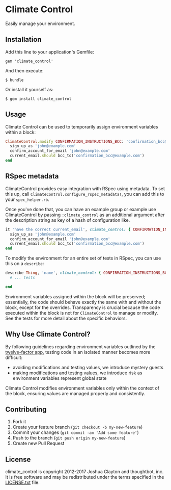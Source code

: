 # Climate Control

Easily manage your environment.

## Installation

Add this line to your application's Gemfile:

    gem 'climate_control'

And then execute:

    $ bundle

Or install it yourself as:

    $ gem install climate_control

## Usage

Climate Control can be used to temporarily assign environment variables
within a block:

```ruby
ClimateControl.modify CONFIRMATION_INSTRUCTIONS_BCC: 'confirmation_bcc@example.com' do
  sign_up_as 'john@example.com'
  confirm_account_for_email 'john@example.com'
  current_email.should bcc_to('confirmation_bcc@example.com')
end
```

## RSpec metadata

ClimateControl provides easy integration with RSpec using metadata. To set this
up, call `ClimateControl.configure_rspec_metadata!`, you can add this to your `spec_helper.rb`.

Once you've done that, you can have an example group or example use
ClimateControl by passing `:climate_control` as an additional argument after the description
string as key of a hash of configuration like.

```ruby
it 'have the correct current_email', climate_control: { CONFIRMATION_INSTRUCTIONS_BCC: 'confirmation_bcc@example.com' } do
  sign_up_as 'john@example.com'
  confirm_account_for_email 'john@example.com'
  current_email.should bcc_to('confirmation_bcc@example.com')
end
```

To modify the environment for an entire set of tests in RSpec, you can use this on a `describe`:

```ruby
describe Thing, 'name', climate_control: { CONFIRMATION_INSTRUCTIONS_BCC: 'confirmation_bcc@example.com' } do
  # ... tests

end
```

Environment variables assigned within the block will be preserved;
essentially, the code should behave exactly the same with and without the
block, except for the overrides. Transparency is crucial because the code
executed within the block is not for `ClimateControl` to manage or modify. See
the tests for more detail about the specific behaviors.

## Why Use Climate Control?

By following guidelines regarding environment variables outlined by the
[twelve-factor app](http://12factor.net/config), testing code in an isolated
manner becomes more difficult:

* avoiding modifications and testing values, we introduce mystery guests
* making modifications and testing values, we introduce risk as environment
  variables represent global state

Climate Control modifies environment variables only within the context of the
block, ensuring values are managed properly and consistently.

## Contributing

1. Fork it
2. Create your feature branch (`git checkout -b my-new-feature`)
3. Commit your changes (`git commit -am 'Add some feature'`)
4. Push to the branch (`git push origin my-new-feature`)
5. Create new Pull Request

## License

climate_control is copyright 2012-2017 Joshua Clayton and thoughtbot, inc. It is free software and may be redistributed under the terms specified in the [LICENSE.txt](https://github.com/thoughtbot/climate_control/blob/master/LICENSE.txt) file.
